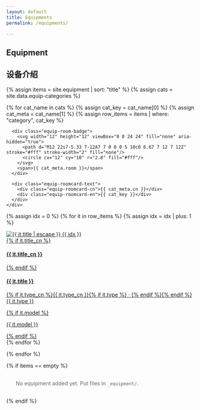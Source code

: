 ```yaml
---
layout: default
title: Equipments
permalink: /equipments/

---
```


<!-- Hero -->
<section class="equip-hero">
  <h1 class="equip-ghost">Equipment</h1>
  <h2 class="equip-title">设备介绍</h2>
</section>

{% assign items = site.equipment | sort: "title" %}
{% assign cats = site.data.equip-categories %}

{% for cat_name in cats %}
  {% assign cat_key = cat_name[0] %}
  {% assign cat_meta = cat_name[1] %}
  {% assign row_items = items | where: "category", cat_key %}

  <section class="equip-row">
  <!-- BLUE ROOM TILE (first cell of the row) -->
  <div class="equip-roomcard">
    <div class="equip-roomcard-media"
         {% if cat_meta.bg %}style="background-image:url('{{ cat_meta.bg | relative_url }}')" {% endif %}>
      <div class="equip-roomcard-tint"></div>

      <div class="equip-room-badge">
        <svg width="12" height="12" viewBox="0 0 24 24" fill="none" aria-hidden="true">
          <path d="M12 22s7-5.33 7-12A7 7 0 0 0 5 10c0 6.67 7 12 7 12Z" stroke="#fff" stroke-width="2" fill="none"/>
          <circle cx="12" cy="10" r="2.8" fill="#fff"/>
        </svg>
        <span>{{ cat_meta.room }}</span>
      </div>

      <div class="equip-roomcard-text">
        <div class="equip-roomcard-cn">{{ cat_meta.cn }}</div>
        <div class="equip-roomcard-en">{{ cat_key }}</div>
      </div>
    </div>
  </div>

  <!-- EQUIPMENT CARDS (numbered 1,2,3,...) -->
{% assign idx = 0 %}
{% for it in row_items %}
  {% assign idx = idx | plus: 1 %}
  <a class="equip-card equip-card--numbered" href="{{ it.url | relative_url }}">
    <div class="equip-media">
      <img src="{{ it.thumb | relative_url }}" alt="{{ it.title | escape }}">
      <span class="equip-number">{{ idx }}</span>
    </div>
    <div class="equip-meta">
      {% if it.title_cn %}<h4 class="equip-name-cn">{{ it.title_cn }}</h4>{% endif %}
      <h4 class="equip-name">{{ it.title }}</h4>
      <p class="equip-sub">
        {% if it.type_cn %}{{ it.type_cn }}{% if it.type %} · {% endif %}{% endif %}
        {{ it.type }}
      </p>
      {% if it.model %}
      <p class="equip-model">{{ it.model }}</p>
      {% endif %}
    </div>
  </a>
{% endfor %}
</section>

{% endfor %}

{% if items == empty %}
  <p style="padding:1rem 5%;color:#666">No equipment added yet. Put files in <code>_equipment/</code>.</p>
{% endif %}
